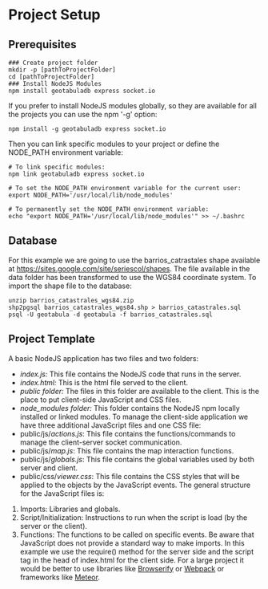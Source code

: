 # Project Setup
## Prerequisites
```
### Create project folder
mkdir -p [pathToProjectFolder]
cd [pathToProjectFolder]
### Install NodeJS Modules
npm install geotabuladb express socket.io
```
If you prefer to install NodeJS modules globally, so they are available for all the projects you can use the npm '-g' option:
```
npm install -g geotabuladb express socket.io
```
Then you can link specific modules to your project or define the NODE_PATH environment variable:
```
# To link specific modules:
npm link geotabuladb express socket.io

# To set the NODE_PATH environment variable for the current user:
export NODE_PATH='/usr/local/lib/node_modules'

# To permanently set the NODE_PATH environment variable:
echo "export NODE_PATH='/usr/local/lib/node_modules'" >> ~/.bashrc
```
## Database
For this example we are going to use the barrios_catrastales shape available at https://sites.google.com/site/seriescol/shapes. The file available in the data folder has been transformed to use the WGS84 coordinate system.
To import the shape file to the database:
```
unzip barrios_catastrales_wgs84.zip
shp2pgsql barrios_catastrales_wgs84.shp > barrios_catastrales.sql
psql -U geotabula -d geotabula -f barrios_catastrales.sql
```
## Project Template
A basic NodeJS application has two files and two folders:
- *index.js:* This file contains the NodeJS code that runs in the server.
- *index.html:* This is the html file served to the client.
- *public folder:* The files in this folder are available to the client. This is the place to put client-side JavaScript and CSS files.
- *node_modules folder:* This folder contains the NodeJS npm locally installed or linked modules.
To manage the client-side application we have three additional JavaScript files and one CSS file:
- public/js/*actions.js*: This file contains the functions/commands to manage the client-server socket communication.
- public/js/*map.js*: This file contains the map interaction functions.
- public/js/*globals.js*: This file contains the global variables used by both server and client.
- public/css/*viewer.css*: This file contains the CSS styles that will be applied to the objects by the JavaScript events.
The general structure for the JavaScript files is:
1. Imports: Libraries and globals.
2. Script/Initialization: Instructions to run when the script is load (by the server or the client).
3. Functions: The functions to be called on specific events.
Be aware that JavaScript does not provide a standard way to make imports. In this example we use the require() method for the server side and the script tag in the head of index.html for the client side. For a large project it would be better to use libraries like [Browserify](http://browserify.org/) or [Webpack](http://webpack.github.io/) or frameworks like [Meteor](https://www.meteor.com/).
